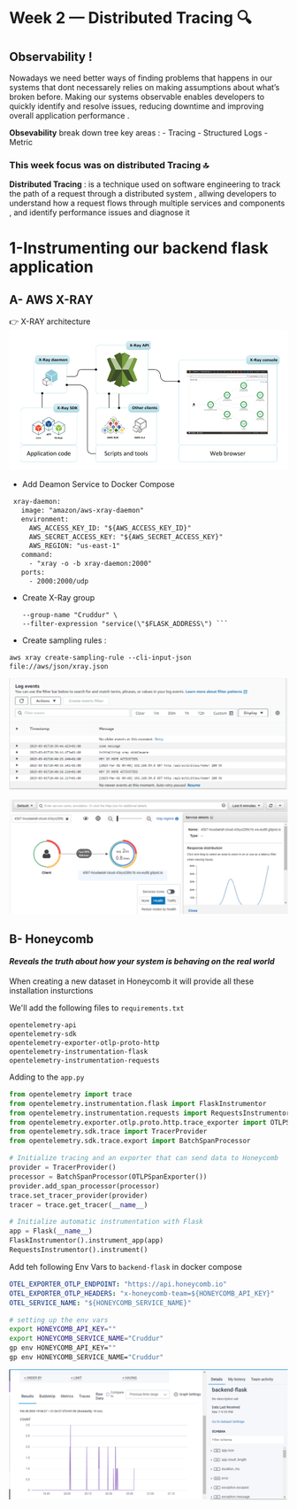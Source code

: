 # Week 2 — Distributed Tracing 🔍
## Observability ! 
Nowadays we need better ways of finding problems that happens in our systems that dont necessarely relies on making assumptions about what’s broken before. Making our systems observable enables developers to quickly identify and resolve issues, reducing downtime and improving overall application performance . 

**Obsevability** break down tree key areas : 
      - Tracing 
      - Structured Logs 
      - Metric

### This week focus was on distributed Tracing  🔝

**Distributed Tracing** : is a technique used on software engineering to track the path of a request through a distributed system , allwing developers  to understand how a request flows through multiple services and components , and identify performance  issues and diagnose it

# 1-Instrumenting our backend flask application 

## A- AWS X-RAY  

 👉 X-RAY architecture 
![x-ray architecture --> ](./ressources/29.png)
- Add Deamon Service to Docker Compose
 ```
  xray-daemon:
    image: "amazon/aws-xray-daemon"
    environment:
      AWS_ACCESS_KEY_ID: "${AWS_ACCESS_KEY_ID}"
      AWS_SECRET_ACCESS_KEY: "${AWS_SECRET_ACCESS_KEY}"
      AWS_REGION: "us-east-1"
    command:
      - "xray -o -b xray-daemon:2000"
    ports:
      - 2000:2000/udp
 ```
- Create X-Ray group 

     ```aws xray create-group \
   --group-name "Cruddur" \
   --filter-expression "service(\"$FLASK_ADDRESS\") ```
    
- Create sampling rules :   
```
aws xray create-sampling-rule --cli-input-json file://aws/json/xray.json
```
![aws x-ray results --> ](./ressources/30.png)

![aws x-ray results --> ](./ressources/31.png)


## B- Honeycomb 
#### *Reveals the truth about how your system is behaving on the real world*

When creating a new dataset in Honeycomb it will provide all these installation insturctions

We'll add the following files to  `requirements.txt`

```
opentelemetry-api 
opentelemetry-sdk 
opentelemetry-exporter-otlp-proto-http 
opentelemetry-instrumentation-flask 
opentelemetry-instrumentation-requests
```
Adding to the `app.py`

```py
from opentelemetry import trace
from opentelemetry.instrumentation.flask import FlaskInstrumentor
from opentelemetry.instrumentation.requests import RequestsInstrumentor
from opentelemetry.exporter.otlp.proto.http.trace_exporter import OTLPSpanExporter
from opentelemetry.sdk.trace import TracerProvider
from opentelemetry.sdk.trace.export import BatchSpanProcessor
```

```py
# Initialize tracing and an exporter that can send data to Honeycomb
provider = TracerProvider()
processor = BatchSpanProcessor(OTLPSpanExporter())
provider.add_span_processor(processor)
trace.set_tracer_provider(provider)
tracer = trace.get_tracer(__name__)
```

```py
# Initialize automatic instrumentation with Flask
app = Flask(__name__)
FlaskInstrumentor().instrument_app(app)
RequestsInstrumentor().instrument()
```
Add teh following Env Vars to `backend-flask` in docker compose

```yml
OTEL_EXPORTER_OTLP_ENDPOINT: "https://api.honeycomb.io"
OTEL_EXPORTER_OTLP_HEADERS: "x-honeycomb-team=${HONEYCOMB_API_KEY}"
OTEL_SERVICE_NAME: "${HONEYCOMB_SERVICE_NAME}"
```

```sh
# setting up the env vars 
export HONEYCOMB_API_KEY=""
export HONEYCOMB_SERVICE_NAME="Cruddur"
gp env HONEYCOMB_API_KEY=""
gp env HONEYCOMB_SERVICE_NAME="Cruddur"
```

![honeycomb results --> ](./ressources/32.png)








